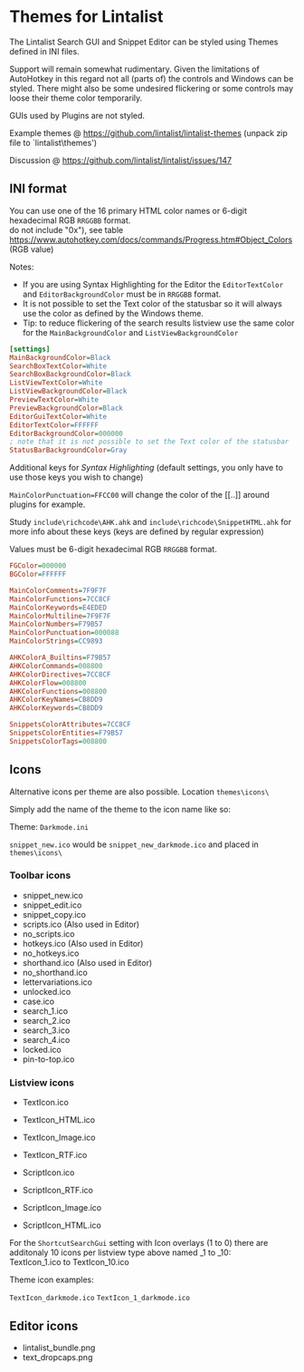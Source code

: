 ﻿# Themes for Lintalist

The Lintalist Search GUI and Snippet Editor can be styled using Themes defined in INI files.

Support will remain somewhat rudimentary. Given the limitations of AutoHotkey in this regard
not all (parts of) the controls and Windows can be styled. There might also be some undesired
flickering or some controls may loose their theme color temporarily.

GUIs used by Plugins are not styled.

Example themes @ https://github.com/lintalist/lintalist-themes (unpack zip file to `lintalist\themes\')

Discussion @ https://github.com/lintalist/lintalist/issues/147

## INI format

You can use one of the 16 primary HTML color names or 6-digit hexadecimal RGB `RRGGBB` format.  
 do not include "0x"), see table https://www.autohotkey.com/docs/commands/Progress.htm#Object_Colors (RGB value)

Notes: 

* If you are using Syntax Highlighting for the Editor the `EditorTextColor` and `EditorBackgroundColor` must be in `RRGGBB` format.
* It is not possible to set the Text color of the statusbar so it will always use the color as defined by the Windows theme.
* Tip: to reduce flickering of the search results listview use the same color for the `MainBackgroundColor` and `ListViewBackgroundColor`

```ini
[settings]
MainBackgroundColor=Black
SearchBoxTextColor=White
SearchBoxBackgroundColor=Black
ListViewTextColor=White
ListViewBackgroundColor=Black
PreviewTextColor=White
PreviewBackgroundColor=Black
EditorGuiTextColor=White
EditorTextColor=FFFFFF
EditorBackgroundColor=000000
; note that it is not possible to set the Text color of the statusbar
StatusBarBackgroundColor=Gray
```

Additional keys for *Syntax Highlighting* (default settings, you only have to use those keys you wish to change)

`MainColorPunctuation=FFCC00` will change the color of the [[..]] around plugins for example.

Study `include\richcode\AHK.ahk` and `include\richcode\SnippetHTML.ahk` for more info about
these keys (keys are defined by regular expression)

Values must be 6-digit hexadecimal RGB `RRGGBB` format. 

```ini
FGColor=000000
BGColor=FFFFFF

MainColorComments=7F9F7F
MainColorFunctions=7CC8CF
MainColorKeywords=E4EDED
MainColorMultiline=7F9F7F
MainColorNumbers=F79B57
MainColorPunctuation=000088
MainColorStrings=CC9893

AHKColorA_Builtins=F79B57
AHKColorCommands=008800
AHKColorDirectives=7CC8CF
AHKColorFlow=008800
AHKColorFunctions=008800
AHKColorKeyNames=CB8DD9
AHKColorKeywords=CB8DD9

SnippetsColorAttributes=7CC8CF
SnippetsColorEntities=F79B57
SnippetsColorTags=008800
```

## Icons

Alternative icons per theme are also possible. Location `themes\icons\`

Simply add the name of the theme to the icon name like so:

Theme: `Darkmode.ini`

`snippet_new.ico` would be `snippet_new_darkmode.ico` and placed in `themes\icons\`

### Toolbar icons

* snippet_new.ico
* snippet_edit.ico
* snippet_copy.ico
* scripts.ico (Also used in Editor)
* no_scripts.ico
* hotkeys.ico (Also used in Editor)
* no_hotkeys.ico
* shorthand.ico (Also used in Editor)
* no_shorthand.ico
* lettervariations.ico
* unlocked.ico
* case.ico
* search_1.ico
* search_2.ico
* search_3.ico
* search_4.ico
* locked.ico
* pin-to-top.ico

### Listview icons

* TextIcon.ico
* TextIcon_HTML.ico
* TextIcon_Image.ico
* TextIcon_RTF.ico

* ScriptIcon.ico
* ScriptIcon_RTF.ico
* ScriptIcon_Image.ico
* ScriptIcon_HTML.ico

For the `ShortcutSearchGui` setting with Icon overlays (1 to 0) there are additonaly 10 icons per listview type above named _1 to _10:  
TextIcon_1.ico to TextIcon_10.ico

Theme icon examples:

`TextIcon_darkmode.ico`
`TextIcon_1_darkmode.ico`

## Editor icons

* lintalist_bundle.png
* text_dropcaps.png
